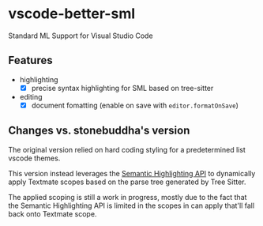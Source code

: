 # vscode-better-sml

Standard ML Support for Visual Studio Code

## Features

- highlighting
	- [x] precise syntax highlighting for SML based on tree-sitter
- editing
	- [x] document fomatting (enable on save with `editor.formatOnSave`)

## Changes vs. stonebuddha's version

The original version relied on hard coding styling  for 
a predetermined list vscode themes.

This version instead leverages the [Semantic Highlighting API](https://code.visualstudio.com/api/language-extensions/semantic-highlight-guide) to dynamically apply Textmate scopes based on the parse tree generated by Tree Sitter.

The applied scoping is still a work in progress, mostly due to the fact that the Semantic Highlighting API is limited in the scopes in can apply that'll fall back onto Textmate scope.